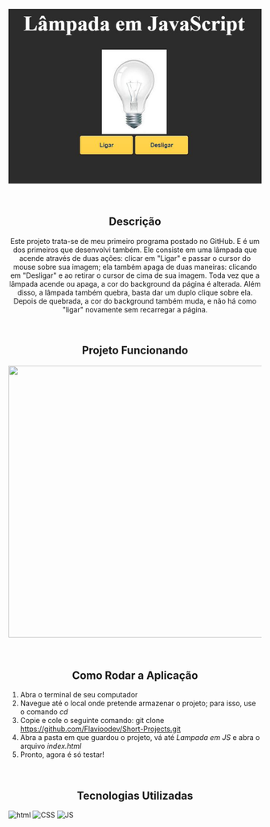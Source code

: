 <p align="center">
  <img src="src/assets/to-readme/RDMLampJS.JPG">
</p>
<br>

<h2 align="center">Descrição</h2>
<p align="center">
Este projeto trata-se de meu primeiro programa postado no GitHub. E é um dos primeiros que desenvolvi também. Ele consiste em uma lâmpada que acende 
  através de duas ações: clicar em "Ligar" e passar o cursor do mouse sobre sua imagem; ela também apaga de duas maneiras: clicando em "Desligar" e ao retirar o cursor de cima de sua imagem.
  Toda vez que a lâmpada acende ou apaga, a cor do background da página é alterada. Além disso, a lâmpada também quebra, basta dar um duplo clique sobre ela. Depois de quebrada, a cor do background também muda, e não há como "ligar" novamente sem recarregar a página.
</p>
<br>

<h2 align="center">Projeto Funcionando</h2>
<p align="center">
    <img width="960px" height="540px" src="src/assets/to-readme/RDM-lamp.gif">
</p>
<br>

<h2 align="center">Como Rodar a Aplicação</h2>

1. Abra o terminal de seu computador 
2. Navegue até o local onde pretende armazenar o projeto; para isso, use o comando _cd_ 
3. Copie e cole o seguinte comando: git clone https://github.com/Flavioodev/Short-Projects.git 
5. Abra a pasta em que guardou o projeto, vá até _Lampada em JS_ e abra o arquivo _index.html_ 
6. Pronto, agora é só testar!
<br>

<h2 align="center">Tecnologias Utilizadas</h2>

![html](https://img.shields.io/badge/HTML5-E34F26?style=for-the-badge&logo=html5&logoColor=white) ![CSS](https://img.shields.io/badge/CSS3-1572B6?style=for-the-badge&logo=css3&logoColor=white)  ![JS](https://img.shields.io/badge/JavaScript-F7DF1E?style=for-the-badge&logo=javascript&logoColor=black)

